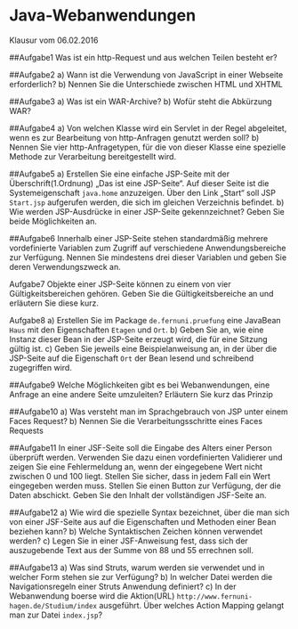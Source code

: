 # Java-Webanwendungen 
Klausur vom 06.02.2016

##Aufgabe1
Was ist ein http-Request und aus welchen Teilen besteht er?

##Aufgabe2
a)	Wann ist die Verwendung von JavaScript in einer Webseite erforderlich?
b)	Nennen Sie die Unterschiede zwischen HTML und XHTML

##Aufgabe3
a)	Was ist ein WAR-Archive?
b)	Wofür steht die Abkürzung WAR?

##Aufgabe4
a)	Von welchen Klasse wird ein Servlet in der Regel abgeleitet, wenn es zur Bearbeitung von http-Anfragen genutzt werden soll?
b)	Nennen Sie vier http-Anfragetypen, für die von dieser Klasse eine spezielle Methode zur Verarbeitung bereitgestellt wird.

##Aufgabe5
a)	Erstellen Sie eine einfache JSP-Seite mit der Überschrift(1.Ordnung) „Das ist eine JSP-Seite“. 
Auf dieser Seite ist die Systemeigenschaft `java.home` anzuzeigen. Über den Link „Start“ soll JSP `Start.jsp` aufgerufen werden, die sich im gleichen Verzeichnis befindet.
b)	Wie werden JSP-Ausdrücke in einer JSP-Seite gekennzeichnet? Geben Sie beide Möglichkeiten an.

##Aufgabe6
Innerhalb einer JSP-Seite stehen standardmäßig mehrere vordefinierte Variablen zum Zugriff auf verschiedene Anwendungsbereiche zur Verfügung. Nennen Sie mindestens drei dieser Variablen und geben Sie deren Verwendungszweck an.

Aufgabe7
Objekte einer JSP-Seite können zu einem von vier Gültigkeitsbereichen gehören. Geben Sie die Gültigkeitsbereiche an und erläutern Sie diese kurz.

Aufgabe8
a)	Erstellen Sie im Package `de.fernuni.pruefung` eine JavaBean `Haus` mit den Eigenschaften `Etagen` und `Ort`.
b)	Geben Sie an, wie eine Instanz dieser Bean in der JSP-Seite erzeugt wird, die für eine Sitzung gültig ist.
c)	Geben Sie jeweils eine Beispielanweisung an, in der über die JSP-Seite auf die Eigenschaft `Ort` der Bean lesend und schreibend zugegriffen wird.

##Aufgabe9
Welche Möglichkeiten gibt es bei Webanwendungen, eine Anfrage an eine andere Seite umzuleiten?
Erläutern Sie kurz das Prinzip

##Aufgabe10
a)	Was versteht man im Sprachgebrauch von JSP unter einem Faces Request?
b)	Nennen Sie die Verarbeitungsschritte eines Faces Requests

##Aufgabe11
In einer JSF-Seite soll die Eingabe des Alters einer Person überprüft werden. Verwenden Sie dazu einen vordefinierten Validierer und zeigen Sie eine Fehlermeldung an, wenn der eingegebene Wert nicht zwischen 0 und 100 liegt.
Stellen Sie sicher, dass in jedem Fall ein Wert eingegeben werden muss. Stellen Sie einen Button zur Verfügung, der die Daten abschickt. Geben Sie den Inhalt der vollständigen JSF-Seite an.

##Aufgabe12
a)	Wie wird die spezielle Syntax bezeichnet, über die man sich von einer JSF-Seite aus auf die Eigenschaften und Methoden einer Bean beziehen kann?
b)	Welche Syntaktischen Zeichen können verwendet werden?
c)	Legen Sie in einer JSF-Anweisung fest, dass sich der auszugebende Text aus der Summe von 88 und 55 errechnen soll.

##Aufgabe13
a)	Was sind Struts, warum werden sie verwendet und in welcher Form stehen sie zur Verfügung?
b)	In welcher Datei werden die Navigationsregeln einer Struts Anwendung definiert?
c)	In der Webanwendung boerse wird die Aktion(URL) 
`http://www.fernuni-hagen.de/Studium/index` ausgeführt. Über welches Action Mapping gelangt man zur Datei `index.jsp`?



